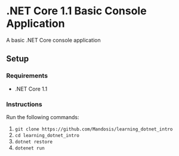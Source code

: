 # .NET Core 1.1 Basic Console Application
A basic .NET Core console application


## Setup

### Requirements

- .NET Core 1.1

### Instructions

Run the following commands:

1. `git clone https://github.com/Mandosis/learning_dotnet_intro`
2. `cd learning_dotnet_intro`
3. `dotnet restore`
4. `dotenet run`
